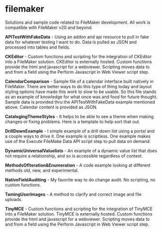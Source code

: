 # filemaker
 Solutions and sample code related to FileMaker development.  All work is compatible with FileMaker v20 and beyond.


 **APITestWithFakeData** - Using an addon and api resource to pull in fake data for whatever testing I want to do.  Data is pulled as JSON and processed into tables and fields.

 **CKEditor** - Custom functions and scripting for the integration of CKEditor into a FileMaker solution.  CKEditor is externally hosted.  Custom functions provide the html and javascript for a webviewer. Scripting moves data to and from a field using the Perform Javascript in Web Viewer script step.

 **CalendarComparison** - Sample file of a calendar interface built natively in FileMaker.  There are better ways to do this type of thing today and layout styling options have made this work to slow to be usable.  So this file stands as an example of knowledge for what once was and food for future thought.   Sample data is provided thru the APITestWithFakeData example mentioned above.  Calendar content is provided as JSON.

 **CatalogingThemeStyles** - It helps to be able to see a theme when making changes or fixing problems.  Here is a template to help sort that out.

 **DrillDownExample** - I simple example of a drill down list using a portal and a couple ways to drive it.  One example is scriptless.  One example makes use of the Execute FileMake Data API script step to pull data on demand.

 **DynamicUniversalValuelists** - An example of a dynamic value list that does not require a relationship, and so is accessible regardless of context.

 **MethodsOfIteration&Enumeration** - A code example looking at different methods old, new, and experimental.

 **NativeFieldAuditing** - My favorite way to do change audit.  No scripting, no custom functions.

 **TamingUserImages** - A method to clarify and correct image and file uploads.

 **TinyMCE** - Custom functions and scripting for the integration of TinyMCE into a FileMaker solution.  TinyMCE is externally hosted.  Custom functions provide the html and javascript for a webviewer. Scripting moves data to and from a field using the Perform Javascript in Web Viewer script step.
